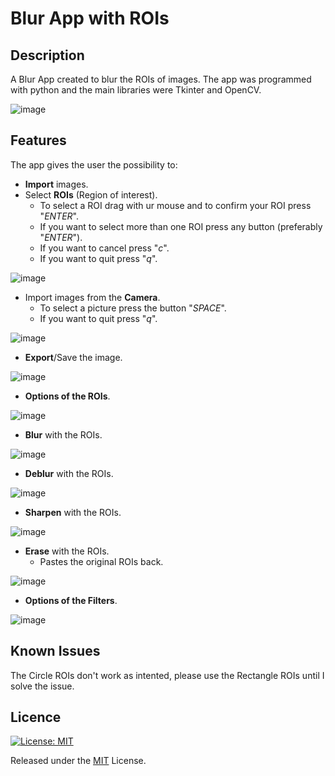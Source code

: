 # Blur App with ROIs

## Description
 A Blur App created to blur the ROIs of images. The app was programmed with python and the main libraries were Tkinter and OpenCV.
 
 ![image](https://github.com/nickarabidis/Blur-App-with-ROIs/assets/75751845/a02f510a-c925-49db-b79a-9a5556979683)



## Features
The app gives the user the possibility to:
- **Import** images.
- Select **ROIs** (Region of interest).
  - To select a ROI drag with ur mouse and to confirm your ROI press "*ENTER*". 
  - If you want to select more than one ROI press any button (preferably "*ENTER*"). 
  - If you want to cancel press "*c*". 
  - If you want to quit press "*q*".

![image](https://github.com/nickarabidis/Blur-App-with-ROIs/assets/75751845/3b1020e9-3d7d-42e7-9802-bcbca4e04913)

- Import images from the **Camera**.
  - To select a picture press the button "*SPACE*". 
  - If you want to quit press "*q*".

![image](https://github.com/nickarabidis/Blur-App-with-ROIs/assets/75751845/7c3d28f8-79fc-451b-b176-7fb4a8eb27d9)

- **Export**/Save the image.

![image](https://github.com/nickarabidis/Blur-App-with-ROIs/assets/75751845/255b5144-2b78-4cd9-a47e-56d484883ddf)

- **Options of the ROIs**.

![image](https://github.com/nickarabidis/Blur-App-with-ROIs/assets/75751845/235ec70a-7150-4734-b545-9fcaf8eabf2e)

- **Blur** with the ROIs.

![image](https://github.com/nickarabidis/Blur-App-with-ROIs/assets/75751845/92d5ce5a-4690-46b9-909b-1c69af7cc37e)

- **Deblur** with the ROIs.

![image](https://github.com/nickarabidis/Blur-App-with-ROIs/assets/75751845/698be9d5-4abb-45b2-a268-5a5bba9587a5)

- **Sharpen** with the ROIs.

![image](https://github.com/nickarabidis/Blur-App-with-ROIs/assets/75751845/b5282f82-1f0f-4c04-8fcb-c39f743e31f8)

- **Erase** with the ROIs.
  - Pastes the original ROIs back.

![image](https://github.com/nickarabidis/Blur-App-with-ROIs/assets/75751845/3e186a59-3690-4354-9d4f-096a23e07289)

- **Options of the Filters**.

![image](https://github.com/nickarabidis/Blur-App-with-ROIs/assets/75751845/6e806836-e0da-4f08-923b-cc3c7d7f032b)



## Known Issues
The Circle ROIs don't work as intented, please use the Rectangle ROIs until I solve the issue.

## Licence
[![License: MIT](https://img.shields.io/badge/License-MIT-yellow.svg)](https://opensource.org/licenses/MIT)

Released under the [MIT](LICENSE) License.
